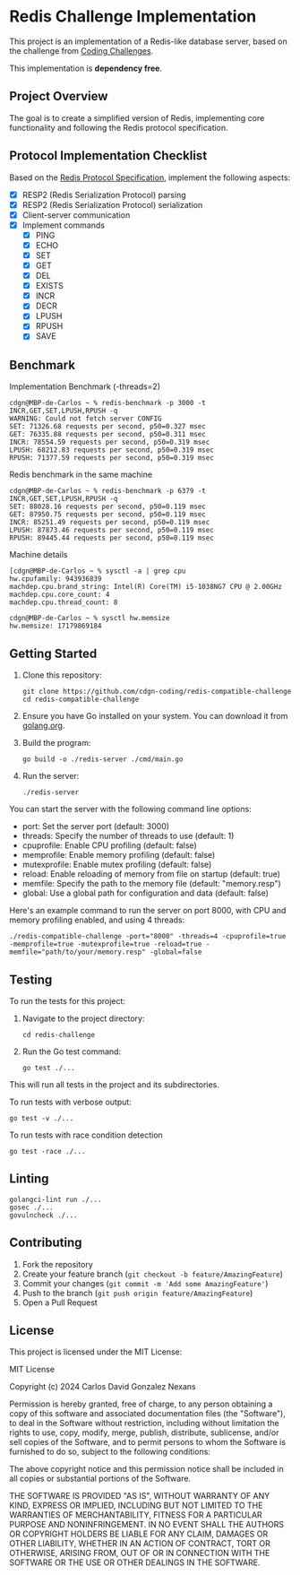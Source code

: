 # Redis Challenge Implementation

This project is an implementation of a Redis-like database server, based on the challenge from [Coding Challenges](https://codingchallenges.fyi/challenges/challenge-redis).

This implementation is **dependency free**.

## Project Overview

The goal is to create a simplified version of Redis, implementing core functionality and following the Redis protocol specification.

## Protocol Implementation Checklist

Based on the [Redis Protocol Specification](https://redis.io/docs/latest/develop/reference/protocol-spec/), implement the following aspects:

- [x] RESP2 (Redis Serialization Protocol) parsing
- [x] RESP2 (Redis Serialization Protocol) serialization
- [x] Client-server communication
- [x] Implement commands
  - [x] PING
  - [x] ECHO
  - [x] SET
  - [x] GET
  - [x] DEL
  - [x] EXISTS
  - [x] INCR
  - [x] DECR
  - [x] LPUSH
  - [x] RPUSH
  - [x] SAVE

## Benchmark

Implementation Benchmark (-threads=2)

```
cdgn@MBP-de-Carlos ~ % redis-benchmark -p 3000 -t INCR,GET,SET,LPUSH,RPUSH -q
WARNING: Could not fetch server CONFIG
SET: 71326.68 requests per second, p50=0.327 msec                   
GET: 76335.88 requests per second, p50=0.311 msec                   
INCR: 78554.59 requests per second, p50=0.319 msec                   
LPUSH: 68212.83 requests per second, p50=0.319 msec                   
RPUSH: 71377.59 requests per second, p50=0.319 msec                                            
```

Redis benchmark in the same machine

```
cdgn@MBP-de-Carlos ~ % redis-benchmark -p 6379 -t INCR,GET,SET,LPUSH,RPUSH -q
SET: 88028.16 requests per second, p50=0.119 msec                   
GET: 87950.75 requests per second, p50=0.119 msec                   
INCR: 85251.49 requests per second, p50=0.119 msec                   
LPUSH: 87873.46 requests per second, p50=0.119 msec                   
RPUSH: 89445.44 requests per second, p50=0.119 msec
```

Machine details

```
[cdgn@MBP-de-Carlos ~ % sysctl -a | grep cpu
hw.cpufamily: 943936839
machdep.cpu.brand_string: Intel(R) Core(TM) i5-1038NG7 CPU @ 2.00GHz
machdep.cpu.core_count: 4
machdep.cpu.thread_count: 8

cdgn@MBP-de-Carlos ~ % sysctl hw.memsize
hw.memsize: 17179869184
```

## Getting Started

1. Clone this repository:
   ```
   git clone https://github.com/cdgn-coding/redis-compatible-challenge
   cd redis-compatible-challenge
   ```

2. Ensure you have Go installed on your system. You can download it from [golang.org](https://golang.org/).

3. Build the program:
   ```
   go build -o ./redis-server ./cmd/main.go
   ```

4. Run the server:
   ```
   ./redis-server
   ```

You can start the server with the following command line options:

* port: Set the server port (default: 3000)
* threads: Specify the number of threads to use (default: 1)
* cpuprofile: Enable CPU profiling (default: false)
* memprofile: Enable memory profiling (default: false)
* mutexprofile: Enable mutex profiling (default: false)
* reload: Enable reloading of memory from file on startup (default: true)
* memfile: Specify the path to the memory file (default: "memory.resp")
* global: Use a global path for configuration and data (default: false)

Here's an example command to run the server on port 8000, with CPU and memory profiling enabled, and using 4 threads:

```
./redis-compatible-challenge -port="8000" -threads=4 -cpuprofile=true -memprofile=true -mutexprofile=true -reload=true -memfile="path/to/your/memory.resp" -global=false
```

## Testing

To run the tests for this project:

1. Navigate to the project directory:
   ```
   cd redis-challenge
   ```

2. Run the Go test command:
   ```
   go test ./...
   ```

This will run all tests in the project and its subdirectories.

To run tests with verbose output:
```
go test -v ./...
```

To run tests with race condition detection

```
go test -race ./...
```

## Linting

```
golangci-lint run ./...
gosec ./...
govulncheck ./...
```

## Contributing

1. Fork the repository
2. Create your feature branch (`git checkout -b feature/AmazingFeature`)
3. Commit your changes (`git commit -m 'Add some AmazingFeature'`)
4. Push to the branch (`git push origin feature/AmazingFeature`)
5. Open a Pull Request

## License

This project is licensed under the MIT License:

MIT License

Copyright (c) 2024 Carlos David Gonzalez Nexans

Permission is hereby granted, free of charge, to any person obtaining a copy
of this software and associated documentation files (the "Software"), to deal
in the Software without restriction, including without limitation the rights
to use, copy, modify, merge, publish, distribute, sublicense, and/or sell
copies of the Software, and to permit persons to whom the Software is
furnished to do so, subject to the following conditions:

The above copyright notice and this permission notice shall be included in all
copies or substantial portions of the Software.

THE SOFTWARE IS PROVIDED "AS IS", WITHOUT WARRANTY OF ANY KIND, EXPRESS OR
IMPLIED, INCLUDING BUT NOT LIMITED TO THE WARRANTIES OF MERCHANTABILITY,
FITNESS FOR A PARTICULAR PURPOSE AND NONINFRINGEMENT. IN NO EVENT SHALL THE
AUTHORS OR COPYRIGHT HOLDERS BE LIABLE FOR ANY CLAIM, DAMAGES OR OTHER
LIABILITY, WHETHER IN AN ACTION OF CONTRACT, TORT OR OTHERWISE, ARISING FROM,
OUT OF OR IN CONNECTION WITH THE SOFTWARE OR THE USE OR OTHER DEALINGS IN THE
SOFTWARE.
